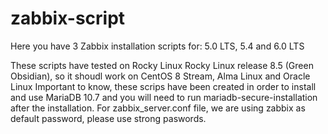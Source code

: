 # zabbix-script
Here you have 3 Zabbix installation scripts for: 5.0 LTS, 5.4 and 6.0 LTS

These scripts have tested on Rocky Linux Rocky Linux release 8.5 (Green Obsidian), so it shoudl work on CentOS 8 Stream, Alma Linux and Oracle Linux
Important to know, these scrips have been created in order to install and use MariaDB 10.7 and you will need to run mariadb-secure-installation after the installation.
For zabbix_server.conf file, we are using zabbix as default password, please use strong paswords.




